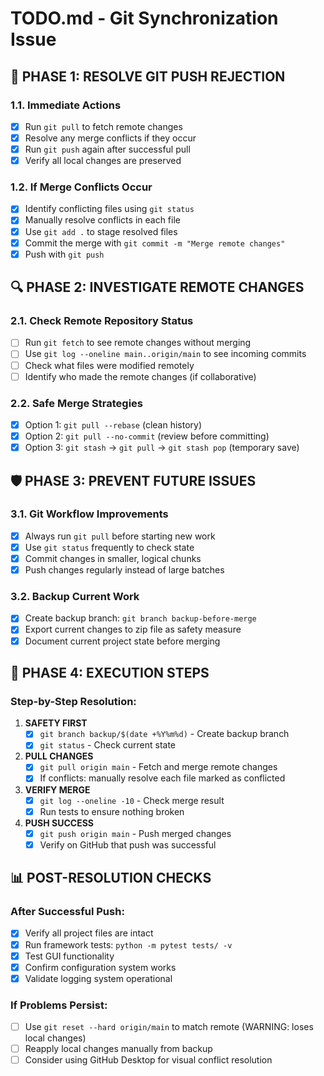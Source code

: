 # TODO.md - Git Synchronization Issue

## 🔄 PHASE 1: RESOLVE GIT PUSH REJECTION

### 1.1. Immediate Actions
- [x] Run `git pull` to fetch remote changes
- [x] Resolve any merge conflicts if they occur
- [x] Run `git push` again after successful pull
- [x] Verify all local changes are preserved

### 1.2. If Merge Conflicts Occur
- [x] Identify conflicting files using `git status`
- [x] Manually resolve conflicts in each file
- [x] Use `git add .` to stage resolved files
- [x] Commit the merge with `git commit -m "Merge remote changes"`
- [x] Push with `git push`

## 🔍 PHASE 2: INVESTIGATE REMOTE CHANGES

### 2.1. Check Remote Repository Status
- [ ] Run `git fetch` to see remote changes without merging
- [ ] Use `git log --oneline main..origin/main` to see incoming commits
- [ ] Check what files were modified remotely
- [ ] Identify who made the remote changes (if collaborative)

### 2.2. Safe Merge Strategies
- [x] Option 1: `git pull --rebase` (clean history)
- [x] Option 2: `git pull --no-commit` (review before committing)
- [x] Option 3: `git stash` → `git pull` → `git stash pop` (temporary save)

## 🛡️ PHASE 3: PREVENT FUTURE ISSUES

### 3.1. Git Workflow Improvements
- [x] Always run `git pull` before starting new work
- [x] Use `git status` frequently to check state
- [x] Commit changes in smaller, logical chunks
- [x] Push changes regularly instead of large batches

### 3.2. Backup Current Work
- [x] Create backup branch: `git branch backup-before-merge`
- [x] Export current changes to zip file as safety measure
- [x] Document current project state before merging

## 🚀 PHASE 4: EXECUTION STEPS

### Step-by-Step Resolution:
1. **SAFETY FIRST**
   - [x] `git branch backup/$(date +%Y%m%d)` - Create backup branch
   - [x] `git status` - Check current state

2. **PULL CHANGES**
   - [x] `git pull origin main` - Fetch and merge remote changes
   - [x] If conflicts: manually resolve each file marked as conflicted

3. **VERIFY MERGE**
   - [x] `git log --oneline -10` - Check merge result
   - [x] Run tests to ensure nothing broken

4. **PUSH SUCCESS**
   - [x] `git push origin main` - Push merged changes
   - [x] Verify on GitHub that push was successful

## 📊 POST-RESOLUTION CHECKS

### After Successful Push:
- [x] Verify all project files are intact
- [x] Run framework tests: `python -m pytest tests/ -v`
- [x] Test GUI functionality
- [x] Confirm configuration system works
- [x] Validate logging system operational

### If Problems Persist:
- [ ] Use `git reset --hard origin/main` to match remote (WARNING: loses local changes)
- [ ] Reapply local changes manually from backup
- [ ] Consider using GitHub Desktop for visual conflict resolution
